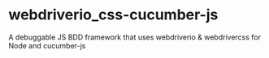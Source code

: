 # webdriverio_css-cucumber-js
 A debuggable JS BDD framework that uses webdriverio &amp; webdrivercss for Node and cucumber-js
